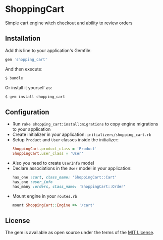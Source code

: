 # ShoppingCart
Simple cart engine witch checkout and ability to review orders

## Installation
Add this line to your application's Gemfile:

```ruby
gem 'shopping_cart'
```

And then execute:
```bash
$ bundle
```

Or install it yourself as:
```bash
$ gem install shopping_cart
```

## Configuration
* Run `rake shopping_cart:install:migrations` to copy engine migrations to your application
* Create initializer in your application: `initializers/shopping_cart.rb`
* Setup `Product` and `User` classes inside the initializer:
  ```ruby
  ShoppingCart.product_class = 'Product'
  ShoppingCart.user_class = 'User'
  ```
* Also you need to create `UserInfo` model
* Declare associations in the `User` model in your application:
  ```ruby
  has_one :cart, class_name: 'ShoppingCart::Cart'
  has_one :user_info
  has_many :orders, class_name: 'ShoppingCart::Order'
  ```
* Mount engine in your `routes.rb`
  ```ruby
  mount ShoppingCart::Engine => '/cart'
  ```

## License
The gem is available as open source under the terms of the [MIT License](http://opensource.org/licenses/MIT).
